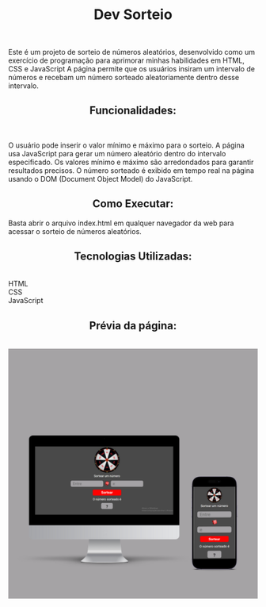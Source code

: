 
<h1 align="center">Dev Sorteio</h1>
<br>

Este é um projeto de sorteio de números aleatórios, desenvolvido como um exercício de programação para aprimorar minhas habilidades em HTML, CSS e JavaScript A página permite que os usuários insiram um intervalo de números e recebam um número sorteado aleatoriamente dentro desse intervalo.
<br>

<h2 align="center">Funcionalidades:</h2>
<br>

O usuário pode inserir o valor mínimo e máximo para o sorteio.
A página usa JavaScript para gerar um número aleatório dentro do intervalo especificado.
Os valores mínimo e máximo são arredondados para garantir resultados precisos.
O número sorteado é exibido em tempo real na página usando o DOM (Document Object Model) do JavaScript.
<br>

<h2 align="center">Como Executar:</h2>
Basta abrir o arquivo index.html em qualquer navegador da web para acessar o sorteio de números aleatórios.

<h2 align="center">Tecnologias Utilizadas:</h2>
<br>
HTML
<br>
CSS
<br>
JavaScript
<br>
<h2 align="center">Prévia da página:</h2>
<br>
<img src="https://github.com/Lucileide-Elpidio/Dev-Sorteio/blob/main/assets/mockup.png?raw=">













